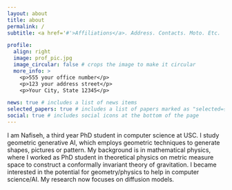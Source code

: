 ```yaml
---
layout: about
title: about
permalink: /
subtitle: <a href='#'>Affiliations</a>. Address. Contacts. Moto. Etc.

profile:
  align: right
  image: prof_pic.jpg
  image_circular: false # crops the image to make it circular
  more_info: >
    <p>555 your office number</p>
    <p>123 your address street</p>
    <p>Your City, State 12345</p>

news: true # includes a list of news items
selected_papers: true # includes a list of papers marked as "selected={true}"
social: true # includes social icons at the bottom of the page
---
```


I am Nafiseh, a third year PhD student in computer science at USC. I study geometric generative AI, which employs geometric techniques to generate shapes, pictures or pattern. My background is in mathematical physics, where I worked as PhD student in theoretical physics on metric measure space to
construct a conformally invariant theory of gravitation. I became interested in the potential for geometry/physics to help in computer science/AI. My research now focuses on diffusion models.
